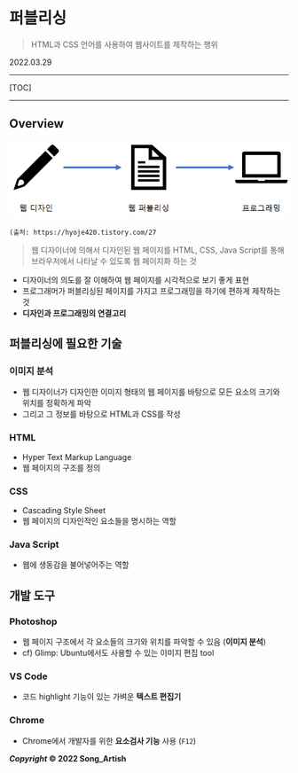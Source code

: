 # 퍼블리싱

> HTML과 CSS 언어를 사용하여 웹사이트를 제작하는 행위

2022.03.29

---

[TOC]

---



## Overview

![web_publishing](img/web_publishing.png)

`(출처: https://hyoje420.tistory.com/27`

> 웹 디자이너에 의해서 디자인된 웹 페이지를 HTML, CSS, Java Script를 통해 브라우저에서 나타날 수 있도록 웹 페이지화 하는 것

- 디자이너의 의도를 잘 이해하여 웹 페이지를 시각적으로 보기 좋게 표현
- 프로그래머가 퍼블리싱된 페이지를 가지고 프로그래밍을 하기에 편하게 제작하는 것
- **디자인과 프로그래밍의 연결고리**



## 퍼블리싱에 필요한 기술

### 이미지 분석

- 웹 디자이너가 디자인한 이미지 형태의 웹 페이지를 바탕으로 모든 요소의 크기와 위치를 정확하게 파악
- 그리고 그 정보를 바탕으로 HTML과 CSS를 작성

### HTML

- Hyper Text Markup Language
- 웹 페이지의 구조를 정의

### CSS

- Cascading Style Sheet
- 웹 페이지의 디자인적인 요소들을 명시하는 역할

### Java Script

- 웹에 생동감을 불어넣어주는 역할



## 개발 도구

### Photoshop

- 웹 페이지 구조에서 각 요소들의 크기와 위치를 파악할 수 있음 (**이미지 분석**)
- cf) Glimp: Ubuntu에서도 사용할 수 있는 이미지 편집 tool

### VS Code

- 코드 highlight 기능이 있는 가벼운 **텍스트 편집기**

### Chrome

- Chrome에서 개발자를 위한 **요소검사 기능** 사용 (`F12`)



***Copyright* © 2022 Song_Artish**